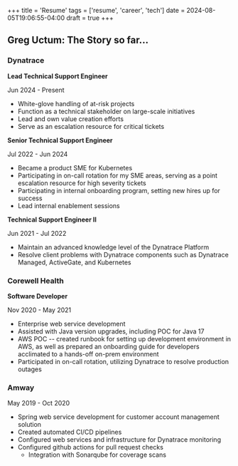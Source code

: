 +++
title = 'Resume'
tags = ['resume', 'career', 'tech']
date = 2024-08-05T19:06:55-04:00
draft = true
+++

## Greg Uctum: The Story so far...

### Dynatrace

**Lead Technical Support Engineer**

Jun 2024 - Present

- White-glove handling of at-risk projects
- Function as a technical stakeholder on large-scale initiatives
- Lead and own value creation efforts
- Serve as an escalation resource for critical tickets

**Senior Technical Support Engineer**

Jul 2022 - Jun 2024

- Became a product SME for Kubernetes
- Participating in on-call rotation for my SME areas, serving as a point escalation resource for high severity tickets
- Participating in internal onboarding program, setting new hires up for success
- Lead internal enablement sessions

**Technical Support Engineer II**

Jun 2021 - Jul 2022

- Maintain an advanced knowledge level of the Dynatrace Platform
- Resolve client problems with Dynatrace components such as Dynatrace Managed, ActiveGate, and Kubernetes

### Corewell Health

**Software Developer**

Nov 2020 - May 2021

- Enterprise web service development
- Assisted with Java version upgrades, including POC for Java 17
- AWS POC -- created runbook for setting up development environment in AWS, as well as prepared an onboarding guide for developers acclimated to a hands-off on-prem environment
- Participated in on-call rotation, utilizing Dynatrace to resolve production outages

### Amway

May 2019 - Oct 2020

- Spring web service development for customer account management solution
- Created automated CI/CD pipelines
- Configured web services and infrastructure for Dynatrace monitoring
- Configured github actions for pull request checks
    - Integration with Sonarqube for coverage scans
